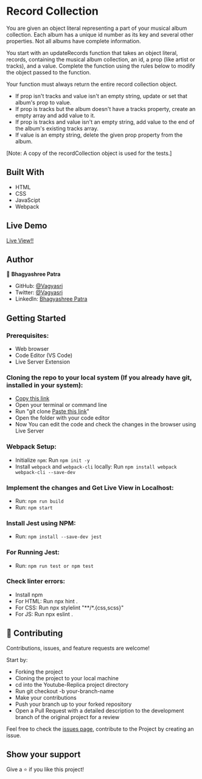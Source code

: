 # Record Collection
You are given an object literal representing a part of your musical album collection. Each album has a unique id number as its key and several other properties. Not all albums have complete information.

You start with an updateRecords function that takes an object literal, records, containing the musical album collection, an id, a prop (like artist or tracks), and a value. Complete the function using the rules below to modify the object passed to the function.

Your function must always return the entire record collection object.
- If prop isn't tracks and value isn't an empty string, update or set that album's prop to value.
- If prop is tracks but the album doesn't have a tracks property, create an empty array and add value to it.
- If prop is tracks and value isn't an empty string, add value to the end of the album's existing tracks array.
- If value is an empty string, delete the given prop property from the album.
  
[Note: A copy of the recordCollection object is used for the tests.]

## Built With

- HTML
- CSS
- JavaScipt
- Webpack

## Live Demo

[Live View!!](https://vagyasri.github.io/Leaderboard/dist/)

## Author

👤 **Bhagyashree Patra**

- GitHub: [@Vagyasri](https://github.com/Vagyasri)
- Twitter: [@Vagyasri](https://twitter.com/Vagyasri)
- LinkedIn: [Bhagyashree Patra](https://www.linkedin.com/in/bhagyashree-patra-029bb059/)

## Getting Started

### Prerequisites:

- Web browser
- Code Editor (VS Code)
- Live Server Extension

### Cloning the repo to your local system (If you already have git, installed in your system):

- [Copy this link](https://github.com/Vagyasri/Kanban.git)
- Open your terminal or command line
- Run "git clone [Paste this link](https://github.com/Vagyasri/Kanban.git)"
- Open the folder with your code editor
- Now You can edit the code and check the changes in the browser using Live Server

### Webpack Setup:

- Initialize `npm`: Run `npm init -y`
- Install `webpack` and  `webpack-cli` locally: Run `npm install webpack webpack-cli --save-dev`

### Implement the changes and Get Live View in Localhost:

- Run: `npm run build`
- Run: `npm start`

### Install Jest using NPM:
- Run: `npm install --save-dev jest`

### For Running Jest:
- Run: `npm run test or npm test`

### Check linter errors:

- Install npm
- For HTML: Run npx hint .
- For CSS: Run npx stylelint "**/*.{css,scss}"
- For JS: Run npx eslint .

## 🤝 Contributing

Contributions, issues, and feature requests are welcome!

Start by:

- Forking the project
- Cloning the project to your local machine
- cd into the Youtube-Replica project directory
- Run git checkout -b your-branch-name
- Make your contributions
- Push your branch up to your forked repository
- Open a Pull Request with a detailed description to the development branch of the original project for a review

Feel free to check the [issues page](https://github.com/Vagyasri/Kanban/issues), contribute to the Project by creating an issue.


## Show your support
Give a ⭐️ if you like this project!
